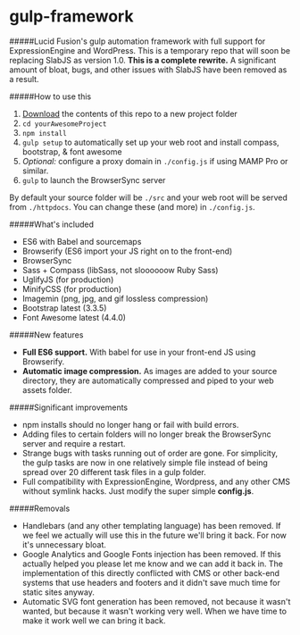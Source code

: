 gulp-framework
============
#####Lucid Fusion's gulp automation framework with full support for ExpressionEngine and WordPress.
This is a temporary repo that will soon be replacing SlabJS as version 1.0.  **This is a complete rewrite.** A significant amount of bloat, bugs, and other issues with SlabJS have been removed as a result.

#####How to use this
1. [Download](https://github.com/lucidfusion/gulp-framework/archive/master.zip) the contents of this repo to a new project folder
2. `cd yourAwesomeProject`
3. `npm install`
4. `gulp setup` to automatically set up your web root and install compass, bootstrap, & font awesome
5. *Optional:* configure a proxy domain in `./config.js` if using MAMP Pro or similar.
6. `gulp` to launch the BrowserSync server

By default your source folder will be `./src` and your web root will be served from `./httpdocs`.  You can change these (and more) in `./config.js`.

#####What's included
* ES6 with Babel and sourcemaps
* Browserify (ES6 import your JS right on to the front-end)
* BrowserSync
* Sass + Compass (libSass, not sloooooow Ruby Sass)
* UglifyJS (for production)
* MinifyCSS (for production)
* Imagemin (png, jpg, and gif lossless compression)
* Bootstrap latest (3.3.5)
* Font Awesome latest (4.4.0)

#####New features
* **Full ES6 support.** With babel for use in your front-end JS using Browserify.
* **Automatic image compression.**  As images are added to your source directory, they are automatically compressed and piped to your web assets folder.

#####Significant improvements
* npm installs should no longer hang or fail with build errors.
* Adding files to certain folders will no longer break the BrowserSync server and require a restart.
* Strange bugs with tasks running out of order are gone.  For simplicity, the gulp tasks are now in one relatively simple file instead of being spread over 20 different task files in a gulp folder.
* Full compatibility with ExpressionEngine, Wordpress, and any other CMS without symlink hacks.  Just modify the super simple **config.js**.

#####Removals
* Handlebars (and any other templating language) has been removed.  If we feel we actually will use this in the future we'll bring it back.  For now it's unnecessary bloat.
* Google Analytics and Google Fonts injection has been removed.  If this actually helped you please let me know and we can add it back in.  The implementation of this directly conflicted with CMS or other back-end systems that use headers and footers and it didn't save much time for static sites anyway.
* Automatic SVG font generation has been removed, not because it wasn't wanted, but because it wasn't working very well.  When we have time to make it work well we can bring it back.